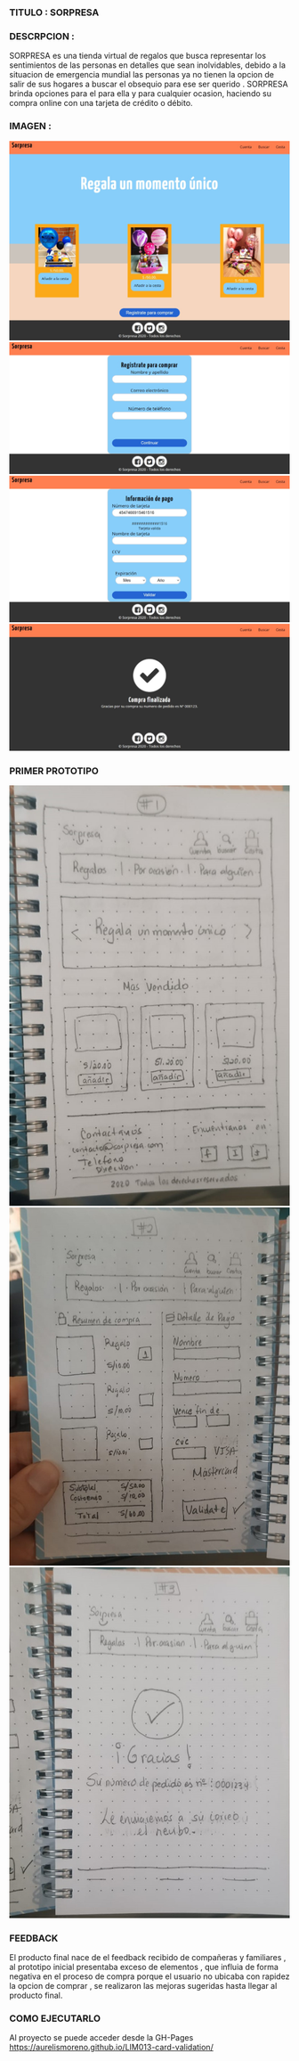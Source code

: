 ### TITULO : SORPRESA

### DESCRPCION :

SORPRESA es una tienda virtual de regalos que busca representar los sentimientos de las personas en detalles que sean inolvidables, debido a la situacion de emergencia mundial las personas ya no tienen la opcion de salir de sus hogares a buscar el obsequio para ese ser querido . SORPRESA brinda opciones para el para ella y para cualquier ocasion, haciendo su compra online con una tarjeta de crédito o débito.
### IMAGEN :
![sorpresa 1](https://github.com/aurelismoreno/LIM013-card-validation/blob/master/src/img/sorpresa1.png)
![sorpresa 2](https://github.com/aurelismoreno/LIM013-card-validation/blob/master/src/img/sorpresa2.png)
![sorpresa 3](https://github.com/aurelismoreno/LIM013-card-validation/blob/master/src/img/sorpresa3.png)
![sorpresa 4](https://github.com/aurelismoreno/LIM013-card-validation/blob/master/src/img/sorpresa4.png)



### PRIMER PROTOTIPO
![prototipo prncipal](https://github.com/aurelismoreno/LIM013-card-validation/blob/master/src/img/principal.jpeg)
![prototipo validar](https://github.com/aurelismoreno/LIM013-card-validation/blob/master/src/img/continuaryvalidar.jpeg)
![prototipo gracias](https://github.com/aurelismoreno/LIM013-card-validation/blob/master/src/img/gracias.jpeg)


### FEEDBACK
El producto final nace de el feedback recibido de compañeras y familiares , al prototipo inicial presentaba exceso de elementos , que influia de forma negativa en el proceso de compra porque el usuario no ubicaba con rapidez la opcion de comprar , se realizaron las mejoras sugeridas hasta llegar al producto final.

### COMO EJECUTARLO 
Al proyecto se puede acceder desde la GH-Pages https://aurelismoreno.github.io/LIM013-card-validation/

